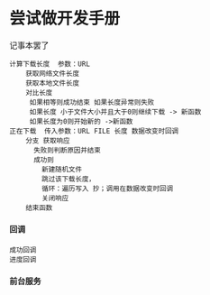 
# 尝试做开发手册
记事本罢了
```
计算下载长度  参数：URL
    获取网络文件长度
    获取本地文件长度
    对比长度
     如果相等则成功结束 如果长度异常则失败
     如果长度 小于文件大小并且大于0则继续下载 -> 新函数
     如果长度为0则开始新的 ->新函数
正在下载  传入参数：URL FILE 长度 数据改变时回调
    分支 获取响应
      失败则判断原因并结束
      成功则
        新建随机文件
        跳过该下载长度，
        循环：遍历写入 抄；调用在数据改变时回调
        关闭响应
    结束函数
```
#### 回调
```
成功回调
进度回调
```
#### 前台服务
```

```

